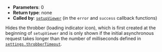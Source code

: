 * **Parameters**: 0
* **Return type**: none
* **Called by**: [`setupViewer`](#setupViewer) (in the `error` and `success`
  callback functions)

Hides the throbber (loading indicator icon), which is first created at the
beginning of `setupViewer` and is only shown if the initial asynchronous
request takes longer than the number of milliseconds defined in
[`settings.throbberTimeout`](#MONKEY).
